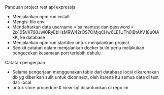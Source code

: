 Panduan project rest api expressjs

- Menjalankan npm run install
- Mengisi file env
- Mendaftarkan data username = salmantest dan password = $2b$10$vK760Jwi0RyEbHsMRW42rOS7OMjqCHw6LE1UTh0IBtAhV18u0IAkK, ke database
- Menjalankan npm run startdev untuk menjalankan project
- Sedikit catatan dalam menjalankan docker build perlu melakukan pengecekan kesamaan port terlebih dahulu

Catatan pengerjaan

- Selama pengerjaan menggunakan table dari database local dikarenakan db yg diberikan sulit untuk diconnect, oleh karena itu semua data di test dari local
- untuk store procedure & view sql dicantumkan di repo ini
